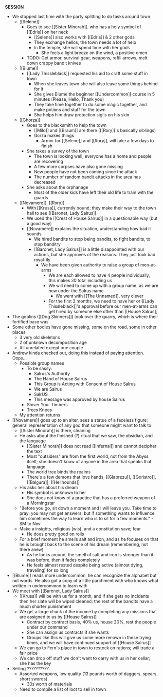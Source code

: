 __SESSION__
- We stopped last time with the party splitting to do tasks around town
	- [[Selene]]
		- Goes to see [[Sister Minorah]], who has a holy symbol of [[Edris]] on her neck
			- [[Selene]] also works with [[Edris]] & 2 other gods
			- They exchange hellos, the town needs a lot of help
			- In the temple, she will spend time with her gods
				- She feels a light breeze on the wind, a positive omen
		- TODO: Get armor, survival gear, weapons, refill arrows, melt down crappy bandit knives
	- [[Blume]]
		- [[Lady Thissleblack]] requested his aid to craft some stuff in town
			- When she leaves town she will also leave some things behind for it
			- She gives Blume the beginner [[Undercommon]] course in 5 minutes (Please, Hello, Thank you)
			- They take time together to do some magic together, and make potions and stuff for the town
			- She helps him draw protection sigils on his skin
	- [[Ghorza]]
		- Goes to the blacksmith to help the town
			- [[Milo]] and [[Braum]] are there ([[Rory]]'s basically siblings)
			- Gorza makes things
				- Armor for [[Selene]] and [[Rory]], will take a few days to finish
		- She takes a survey of the town
			- The town is looking well, everyone has a home and people are recovering
			- A few more corpses have also gone missing
			- New people have not been coming since the attack
			- The number of random bandit attacks in the area has decreased
		- She asks about the orphanage
			- Most of the older kids have left their old life to train with the guards
	- [[Novamere]], [[Rory]]
		- With [[Krusa]], currently bound; they make their way to the town hall to see [[Baronet, Lady Salrus]]
		- We used the [[Crest of House Salrus]] in a questionable way (but a good way)
		- [[Novamere]] explains the situation, understanding how bad it sounds
			- We hired bandits to stop being bandits, to fight bandits, to stop banditry
			- [[Baronet, Lady Salrus]] is a little disappointed with our actions, but she approves of the reasons. They just look bad royal-ily
				- We have been given authority to raise a group of men-at-arms
					- We are each allowed to have 4 people individually; this makes 30 total including us
					- We will need to come up with a group name, as we are now under the Salrus name
						- We went with [[The Unnamed]], very clever
					- For the first 2 months, we need to have her or [[Lady Thissleblack]]'s approval before our men-at-arms can get hired by someone else other than [[House Salrus]]
- The goblins ([[Dog Skinners]]) took over the quarry, which is where their fortified base was
- Some other bodies have gone missing, some on the road, some in other places
	- 3 very old skeletons
	- 2 of unknown decomposition age
	- All unrelated except one couple
- Andrew kinda checked out, doing this instead of paying attention. Oops...
	- Possible group names
		- To be sassy:
			- Salrus's Authority
			- The Hand of House Salrus
			- This Group is Acting with Consent of House Salrus
			- We are Salrus
			- SalrUS
			- This message was approved by house Salrus
		- Shiver Your Timbers
		- Trees Knees
	- My attention returns
- [[Novamere]] goes up to an alter, sees a statue of a faceless figure; general representation of any god that someone might want to talk to
	- [[Sister Minorah]] is there, cleaning
	- He asks about the finished (?) ritual that we saw, the obsidian, and the language
		- [[Sister Minorah]] does not read [[Infernal]] and cannot decipher the text
		- Most "outsiders" are from the first world, not from the Abyss itself; she doesn't know of anyone in the area that speaks that language
		- The world tree binds the realms
		- There's a few demons that love hands, [[Glabrezu]], [[Goristro]], [[Balgura]], [[Hellhounds]]
	- His asks her about his dream
		- His symbol is unknown to her
		- She does not know of a practice that has a preferred weapon of a Morningstar
	- "Before you go, sit down a moment and I will leave you. Take time to pray; you may not get answers, but if something wants to influence him sometimes the way to learn who is to sit for a few moments." - SM to Nov
	- Make a insights, religious (wis), and a constitution save; fear 
		- He does pretty good on rolls
	- For a brief moment he smells salt and iron, and as he focuses on that he is brought back to the scene of his dream (remembering, not there anew)
		- As he looks around, the smell of salt and iron is stronger than it was before, then it fades completely
		- He feels almost rested despite being active (almost dying, traveling) for so long
- [[Blume]] reads more undercommon, he can recognize the alphabet but not words. He also got a copy of a little parchment with who knows what written in undercommon to learn with
- We meet with [[Baronet, Lady Salrus]]
	- [[Krusa]] will be with us for a month, and if she gets no incidents then her slate will be wiped cleaned; the rest of the bandits have a much shorter punishment
	- We get a large chunk of the income by completing any missions that are assigned to us by [[House Salrus]]
		- Contract by contract basis, 40% us, house 20%, rest the people under our command
		- She can assign us contracts if she wants
		- Groups like this will give us some more renown in these trying times, and we will have continued support of [[House Salrus]]
	- We can go to Fern's place in town to restock on rations; will trade a fair price
	- We can drop off stuff we don't want to carry with us in her cellar; she has the key
- Selling ??????????
	- Assorted weapons, low quality (13 pounds worth of daggers, spears, short swords)
		- 30s worth of materials
	- Need to compile a list of loot to sell in town